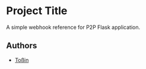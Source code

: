 
# Project Title

A simple webhook reference for P2P Flask application.



## Authors

- [Toßin](https://www.github.com/tosintubi)
